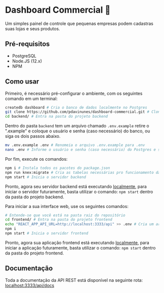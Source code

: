 # Dashboard Commercial :convenience_store:

Um simples painel de controle que pequenas empresas podem cadastras suas lojas e seus produtos.

## Pré-requisitos

* PostgreSQL
* Node.JS (12.x)
* NPM

## Como usar

Primeiro, é necessário pré-configurar o ambiente, com os seguintes comando em um terminal:

```bash
createdb dashboard # Cria o banco de dados localmente no Postgres
git clone https://github.com/pdavinunes/dashboard-commercial.git # Clona o atual repositório na maquina
cd backend/ # Entra na pasta do projeto backend
```
Dentro do pasta ```backend``` tem um arquivo chamado ```.env.example``` retire o ".example" e coloque o usuário e senha (caso necessário) do banco, ou siga os dois passos abaixo.  

```bash
mv .env.example .env # Renomeia o arquivo .env.example para .env
nano .env # Informe o usuário e senha (caso necessário) do Postgres e salve o arquivo
``` 
Por fim, execute os comandos:

```bash 
npm i # Instala todos os pacotes do package.json 
npm run knex:migrate # Cria as tabelas necessárias pro funcionamento da aplicação
npm start # Inicia o servidor backend
```
Pronto, agora seu servidor backend está executando [localmente](http://localhost:3333/api/docs), para iniciar o servidor futuramente, basta utilizar o comando: ```npm start``` dentro da pasta do projeto backend.

Para iniciar a sua interface web, use os seguintes comandos:

```bash
# Entende-se que você está na pasta raiz do repositório
cd frontend/ # Entra na pasta do projeto frontend
echo "REACT_APP_API_URL=http://localhost:3333/api" >> .env # Cria um arquivo .env na raiz do projeto frontend e adiciona a váriavel referente as chamadas da API
npm i 
npm start # Inicia o servidor frontend
```

Pronto, agora sua aplicação frontend está executando [localmente](http://localhost:3000/), para iniciar a aplicação futuramente, basta utilizar o comando: ```npm start``` dentro da pasta do projeto frontend.

## Documentação

Toda a documentação da API REST está disponível na seguinte rota: 
[localhost:3333/api/docs](http://localhost:3333/api/docs)
